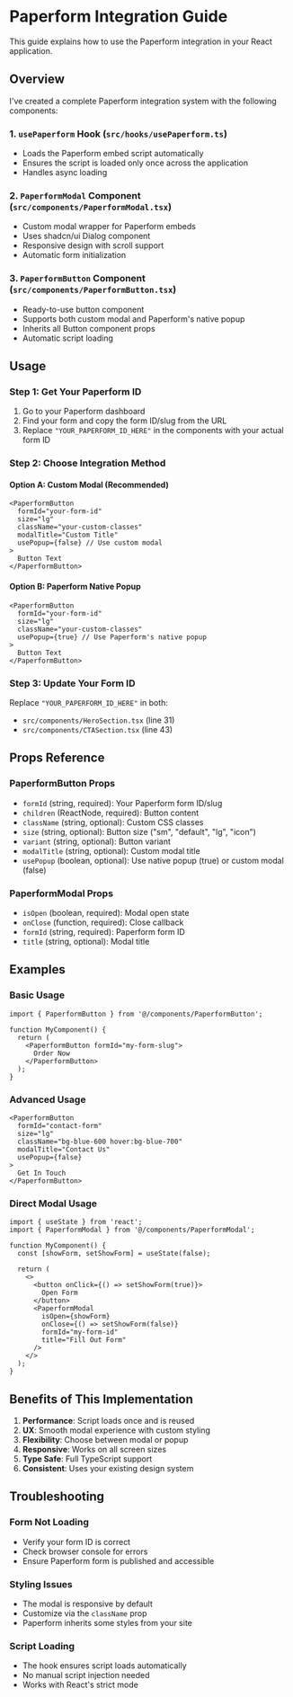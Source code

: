# Paperform Integration Guide

This guide explains how to use the Paperform integration in your React application.

## Overview

I've created a complete Paperform integration system with the following components:

### 1. `usePaperform` Hook (`src/hooks/usePaperform.ts`)
- Loads the Paperform embed script automatically
- Ensures the script is loaded only once across the application
- Handles async loading

### 2. `PaperformModal` Component (`src/components/PaperformModal.tsx`)
- Custom modal wrapper for Paperform embeds
- Uses shadcn/ui Dialog component
- Responsive design with scroll support
- Automatic form initialization

### 3. `PaperformButton` Component (`src/components/PaperformButton.tsx`)
- Ready-to-use button component
- Supports both custom modal and Paperform's native popup
- Inherits all Button component props
- Automatic script loading

## Usage

### Step 1: Get Your Paperform ID
1. Go to your Paperform dashboard
2. Find your form and copy the form ID/slug from the URL
3. Replace `"YOUR_PAPERFORM_ID_HERE"` in the components with your actual form ID

### Step 2: Choose Integration Method

#### Option A: Custom Modal (Recommended)
```tsx
<PaperformButton 
  formId="your-form-id"
  size="lg" 
  className="your-custom-classes"
  modalTitle="Custom Title"
  usePopup={false} // Use custom modal
>
  Button Text
</PaperformButton>
```

#### Option B: Paperform Native Popup
```tsx
<PaperformButton 
  formId="your-form-id"
  size="lg" 
  className="your-custom-classes"
  usePopup={true} // Use Paperform's native popup
>
  Button Text
</PaperformButton>
```

### Step 3: Update Your Form ID
Replace `"YOUR_PAPERFORM_ID_HERE"` in both:
- `src/components/HeroSection.tsx` (line 31)
- `src/components/CTASection.tsx` (line 43)

## Props Reference

### PaperformButton Props
- `formId` (string, required): Your Paperform form ID/slug
- `children` (ReactNode, required): Button content
- `className` (string, optional): Custom CSS classes
- `size` (string, optional): Button size ("sm", "default", "lg", "icon")
- `variant` (string, optional): Button variant
- `modalTitle` (string, optional): Custom modal title
- `usePopup` (boolean, optional): Use native popup (true) or custom modal (false)

### PaperformModal Props
- `isOpen` (boolean, required): Modal open state
- `onClose` (function, required): Close callback
- `formId` (string, required): Paperform form ID
- `title` (string, optional): Modal title

## Examples

### Basic Usage
```tsx
import { PaperformButton } from '@/components/PaperformButton';

function MyComponent() {
  return (
    <PaperformButton formId="my-form-slug">
      Order Now
    </PaperformButton>
  );
}
```

### Advanced Usage
```tsx
<PaperformButton 
  formId="contact-form"
  size="lg"
  className="bg-blue-600 hover:bg-blue-700"
  modalTitle="Contact Us"
  usePopup={false}
>
  Get In Touch
</PaperformButton>
```

### Direct Modal Usage
```tsx
import { useState } from 'react';
import { PaperformModal } from '@/components/PaperformModal';

function MyComponent() {
  const [showForm, setShowForm] = useState(false);
  
  return (
    <>
      <button onClick={() => setShowForm(true)}>
        Open Form
      </button>
      <PaperformModal
        isOpen={showForm}
        onClose={() => setShowForm(false)}
        formId="my-form-id"
        title="Fill Out Form"
      />
    </>
  );
}
```

## Benefits of This Implementation

1. **Performance**: Script loads once and is reused
2. **UX**: Smooth modal experience with custom styling
3. **Flexibility**: Choose between modal or popup
4. **Responsive**: Works on all screen sizes
5. **Type Safe**: Full TypeScript support
6. **Consistent**: Uses your existing design system

## Troubleshooting

### Form Not Loading
- Verify your form ID is correct
- Check browser console for errors
- Ensure Paperform form is published and accessible

### Styling Issues
- The modal is responsive by default
- Customize via the `className` prop
- Paperform inherits some styles from your site

### Script Loading
- The hook ensures script loads automatically
- No manual script injection needed
- Works with React's strict mode
